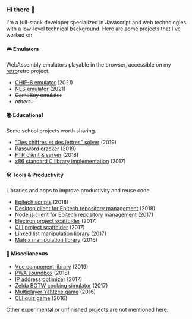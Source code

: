 ### Hi there 👋

I'm a full-stack developer specialized in Javascript and web technologies with a low-level technical background. Here are some projects that I've worked on:

#### 🎮 Emulators

WebAssembly emulators playable in the browser, accessible on my [retro](https://kabukki.github.io/)retro project.

- [CHIP-8 emulator](https://github.com/kabukki/wasm-chip8) (2021)
- [NES emulator](https://github.com/kabukki/wasm-nes) (2021)
- ~~GameBoy emulator~~
- *others...*

#### 📚 Educational

Some school projects worth sharing.

- ["Des chiffres et des lettres" solver](https://github.com/kabukki/uqar-renardeau) (2019)
- [Password cracker](https://github.com/kabukki/uqar-password-cracker) (2019)
- [FTP client & server](https://github.com/kabukki/epitech-ftp) (2018)
- [x86 standard C library implementation](https://github.com/kabukki/asm-libc) (2017)

#### 🛠 Tools & Productivity

Libraries and apps to improve productivity and reuse code

- [Epitech scripts](https://github.com/kabukki/epitech-utils) (2018)
- [Desktop client for Epitech repository management](https://github.com/kabukki/blih-vue) (2018)
- [Node.js client for Epitech repository management](https://github.com/kabukki/blih) (2017)
- [Electron project scaffolder](https://github.com/kabukki/yarvis) (2017)
- [CLI project scaffolder](https://github.com/kabukki/yarvis-cli) (2017)
- [Linked list manipulation library](https://github.com/kabukki/c-list) (2017)
- [Matrix manipulation library](https://github.com/kabukki/c-matrix) (2016)

#### 🎲 Miscellaneous

- [Vue component library](https://github.com/kabukki/vue-components) (2019)
- [PWA soundbox](https://github.com/kabukki/khrissbox) (2018)
- [IP address optimizer](https://github.com/kabukki/ip-optimizer) (2017)
- [Zelda BOTW cooking simulator](https://github.com/kabukki/zelda-cooking) (2017)
- [Multiplayer Yahtzee game](https://github.com/kabukki/yahtzee) (2016)
- [CLI quiz game](https://github.com/kabukki/membash) (2016)

Other experimental or unfinished projects are not mentioned here.

<!--
**kabukki/kabukki** is a ✨ _special_ ✨ repository because its `README.md` (this file) appears on your GitHub profile.

Here are some ideas to get you started:

- 🔭 I’m currently working on ...
- 🌱 I’m currently learning ...
- 👯 I’m looking to collaborate on ...
- 🤔 I’m looking for help with ...
- 💬 Ask me about ...
- 📫 How to reach me: ...
- 😄 Pronouns: ...
- ⚡ Fun fact: ...
-->

